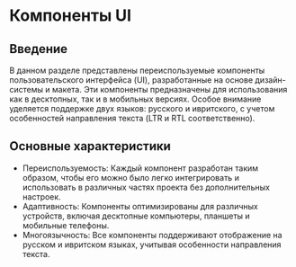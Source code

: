 # Компоненты UI

## Введение

В данном разделе представлены переиспользуемые компоненты пользовательского интерфейса (UI), разработанные на основе дизайн-системы и макета. Эти компоненты предназначены для использования как в десктопных, так и в мобильных версиях. Особое внимание уделяется поддержке двух языков: русского и ивритского, с учетом особенностей направления текста (LTR и RTL соответственно).

## Основные характеристики

- Переиспользуемость: Каждый компонент разработан таким образом, чтобы его можно было легко интегрировать и использовать в различных частях проекта без дополнительных настроек.
- Адаптивность: Компоненты оптимизированы для различных устройств, включая десктопные компьютеры, планшеты и мобильные телефоны.
- Многоязычность: Все компоненты поддерживают отображение на русском и ивритском языках, учитывая особенности направления текста.
